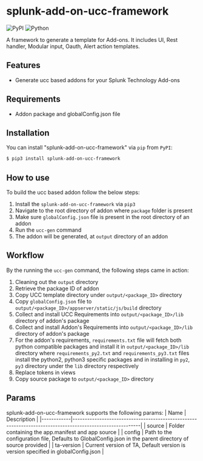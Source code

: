 # splunk-add-on-ucc-framework

![PyPI](https://img.shields.io/pypi/v/splunk-add-on-ucc-framework)
![Python](https://img.shields.io/pypi/pyversions/splunk-add-on-ucc-framework.svg)

A framework to generate a template for Add-ons. It includes UI, Rest handler, Modular input, Oauth, Alert action templates.

## Features

- Generate ucc based addons for your Splunk Technology Add-ons

## Requirements

- Addon package and globalConfig.json file

## Installation

You can install "splunk-add-on-ucc-framework" via `pip` from `PyPI`:

```bash
$ pip3 install splunk-add-on-ucc-framework
```
## How to use

To build the ucc based addon follow the below steps:

1. Install the `splunk-add-on-ucc-framework` via `pip3`
2. Navigate to the root directory of addon where `package` folder is present
3. Make sure `globalConfig.json` file is present in the root directory of an addon
4. Run the `ucc-gen` command
5. The addon will be generated, at `output` directory of an addon

## Workflow
By the running the `ucc-gen` command, the following steps came in action:
1. Cleaning out the `output` directory
2. Retrieve the package ID of addon
3. Copy UCC template directory under `output/<package_ID>` directory
4. Copy `globalConfig.json` file to `output/<package_ID>/appserver/static/js/build` directory
5. Collect and install UCC Requirements into `output/<package_ID>/lib` directory of addon's package
6. Collect and install Addon's Requirements into `output/<package_ID>/lib` directory of addon's package
7. For the addon's requirements, `requirements.txt` file will fetch both python compatible packages and install it in `output/<package_ID>/lib` directory where `requirements_py2.txt` and `requirements_py3.txt` files install the python2, python3 specific packages and in installing in `py2`, `py3` directory under the `lib` directory respectively
8. Replace tokens in views
9. Copy source package to `output/<package_ID>` directory

## Params

splunk-add-on-ucc-framework supports the following params:
| Name       | Description                                                                                              |
|------------|----------------------------------------------------------------------------------------------------------|
| source     | Folder containing the app.manifest and app source                                                        |
| config     | Path to the configuration file, Defaults to GlobalConfig.json in the parent directory of source provided |
| ta-version | Current version of TA, Default version is version specified in globalConfig.json                         |
